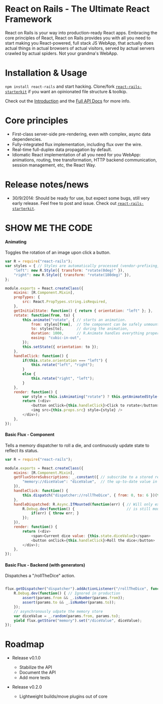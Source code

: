 React on Rails - The Ultimate React Framework
=============================================

React on Rails is your way into production-ready React apps.
Embracing the core principles of React, React on Rails provides you with all you need
to start making you React-powered, full stack JS WebApp, that actually does actual things
in actual browsers of actual visitors, served by actual servers crawled by actual spiders.
Not your grandma's WebApp.

Installation & Usage
====================
`npm install react-rails` and start hacking.
Clone/fork [`react-rails-starterkit`](https://github.com/elierotenberg/react-rails-starterkit) if you want an opinionated file structure & toolkip.

Check out the [Introduction](https://github.com/elierotenberg/react-rails/blob/master/INTRO.md) and the [Full API Docs](https://github.com/elierotenberg/react-rails/blob/master/API.md) for more info.

Core principles
===============
- First-class server-side pre-rendering, even with complex, async data dependencies.
- Fully-integrated flux implementation, including flux over the wire.
- Real-time full-duplex data propagation by default.
- Idiomatic React implementation of all you need for you WebApp: animations, routing,
tree transformation, HTTP backend communication, session management, etc, the React Way.

Release notes/news
==================
- 30/9/2014: Should be ready for use, but expect some bugs, still very early release.
Feel free to post and issue. Check out [`react-rails-starterkit`](https://github.com/elierotenberg/react-rails-starterkit).

SHOW ME THE CODE
================

#### Animating

Toggles the rotation of an image upon click a button.

```js
var R = require("react-rails");
var styles = { // Styles are automatically processed (vendor-prefixing, etc)
    "left": new R.Style({ transform: "rotate(0deg)" }),
    "right": new R.Style({ transform: "rotate(180deg)" }),
};

module.exports = React.createClass({
    mixins: [R.Component.Mixin],
    propTypes: {
        src: React.PropTypes.string.isRequired,
    },
    getInitialState: function() { return { orientation: "left" }; },
    rotate: function(from, to) {
        this.animate("rotate", { // starts an animation.
            from: styles[from],  // the component can be safely unmounted
            to: styles[to],      // during the animation,
            duration: 1000,      // R.Animate handles everything properly.
            easing: "cubic-in-out",
        });
        this.setState({ orientation: to });
    },
    handleClick: function() {
        if(this.state.orientation === "left") {
            this.rotate("left", "right");
        }
        else {
            this.rotate("right", "left");
        }
    },
    render: function() {
        var style = this.isAnimating("rotate") ? this.getAnimatedStyle("rotate") : styles[this.state.orientation];
        return (<div>
            <button onClick={this.handleClick}>Click to rotate</button>
            <img src={this.props.src} style={style} />
        </div>);
    },
});
```

#### Basic Flux - Component

Tells a memory dispatcher to roll a die, and continuously update state to reflect its status.

```js
var R = require("react-rails");

module.exports = React.createClass({
    mixins: [R.Component.Mixin],
    getFluxStoreSubscriptions: _.constant({ // subscribe to a stored resources and auto-injects
        "memory://diceValue": "diceValue",  // the up-to-date value in state.
    }),
    handleClick: function() {
        this.dispatch("dispatcher://rollTheDice", { from: 0, to: 6 })(this.handleDispatched);
    },
    handleDispatched: R.Async.IfMounted(function(err) { // Will only execute if the component
        R.Debug.dev(function() {                        // is still mounted when invoked
            if(err) { throw err; }
        });
    }),
    render: function() {
        return (<div>
            <span>Current dice value: {this.state.diceValue}</span>
            <button onClick={this.handleClick}>Roll the dice</button>
        </div>);
    },
});
```

#### Basic Flux - Backend (with generators)

Dispatches a "/rollTheDice" action.

```js

flux.getDispatcher("dispatcher").addActionListener("/rollTheDice", function*(params) {
    R.Debug.dev(function() { // Ignored in production
        assert(params.from && _.isNumber(params.from));
        assert(params.to && _.isNumber(params.to));
    });
    // asynchronously udpate the memory store
    var diceValue = _.random(params.from, params.to);
    yield flux.getStore("memory").set("/diceValue", diceValue);
});
```



Roadmap
=======

- Release v0.1.0
    - Stabilize the API
    - Document the API
    - Add more tests

- Release v0.2.0
    - Lightweight builds/move plugins out of core
